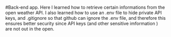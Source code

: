 #Back-end app. Here I learned how to retrieve certain informations from the open weather API. I also learned  how to use an .env file to hide private API keys, and .gitignore so that github can ignore the .env file, and therefore this ensures better security since API keys (and other sensitive imformation ) are not out in the open.
